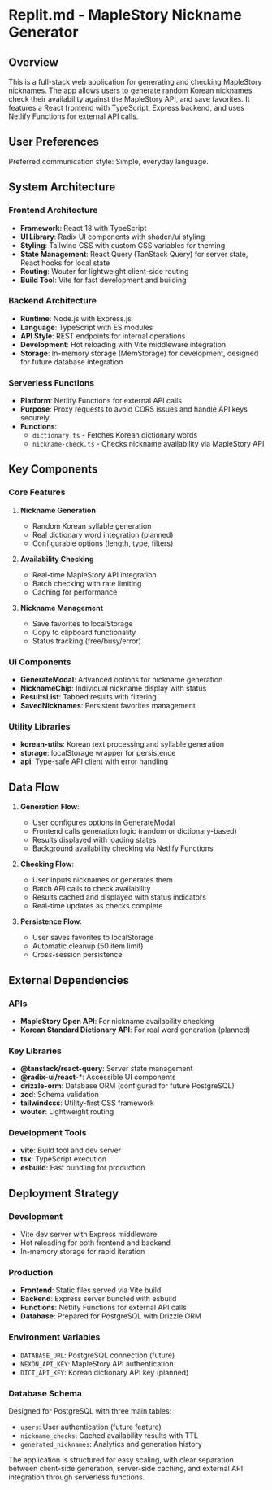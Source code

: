 # Replit.md - MapleStory Nickname Generator

## Overview

This is a full-stack web application for generating and checking MapleStory nicknames. The app allows users to generate random Korean nicknames, check their availability against the MapleStory API, and save favorites. It features a React frontend with TypeScript, Express backend, and uses Netlify Functions for external API calls.

## User Preferences

Preferred communication style: Simple, everyday language.

## System Architecture

### Frontend Architecture
- **Framework**: React 18 with TypeScript
- **UI Library**: Radix UI components with shadcn/ui styling
- **Styling**: Tailwind CSS with custom CSS variables for theming
- **State Management**: React Query (TanStack Query) for server state, React hooks for local state
- **Routing**: Wouter for lightweight client-side routing
- **Build Tool**: Vite for fast development and building

### Backend Architecture
- **Runtime**: Node.js with Express.js
- **Language**: TypeScript with ES modules
- **API Style**: REST endpoints for internal operations
- **Development**: Hot reloading with Vite middleware integration
- **Storage**: In-memory storage (MemStorage) for development, designed for future database integration

### Serverless Functions
- **Platform**: Netlify Functions for external API calls
- **Purpose**: Proxy requests to avoid CORS issues and handle API keys securely
- **Functions**: 
  - `dictionary.ts` - Fetches Korean dictionary words
  - `nickname-check.ts` - Checks nickname availability via MapleStory API

## Key Components

### Core Features
1. **Nickname Generation**
   - Random Korean syllable generation
   - Real dictionary word integration (planned)
   - Configurable options (length, type, filters)

2. **Availability Checking**
   - Real-time MapleStory API integration
   - Batch checking with rate limiting
   - Caching for performance

3. **Nickname Management**
   - Save favorites to localStorage
   - Copy to clipboard functionality
   - Status tracking (free/busy/error)

### UI Components
- **GenerateModal**: Advanced options for nickname generation
- **NicknameChip**: Individual nickname display with status
- **ResultsList**: Tabbed results with filtering
- **SavedNicknames**: Persistent favorites management

### Utility Libraries
- **korean-utils**: Korean text processing and syllable generation
- **storage**: localStorage wrapper for persistence
- **api**: Type-safe API client with error handling

## Data Flow

1. **Generation Flow**:
   - User configures options in GenerateModal
   - Frontend calls generation logic (random or dictionary-based)
   - Results displayed with loading states
   - Background availability checking via Netlify Functions

2. **Checking Flow**:
   - User inputs nicknames or generates them
   - Batch API calls to check availability
   - Results cached and displayed with status indicators
   - Real-time updates as checks complete

3. **Persistence Flow**:
   - User saves favorites to localStorage
   - Automatic cleanup (50 item limit)
   - Cross-session persistence

## External Dependencies

### APIs
- **MapleStory Open API**: For nickname availability checking
- **Korean Standard Dictionary API**: For real word generation (planned)

### Key Libraries
- **@tanstack/react-query**: Server state management
- **@radix-ui/react-***: Accessible UI components
- **drizzle-orm**: Database ORM (configured for future PostgreSQL)
- **zod**: Schema validation
- **tailwindcss**: Utility-first CSS framework
- **wouter**: Lightweight routing

### Development Tools
- **vite**: Build tool and dev server
- **tsx**: TypeScript execution
- **esbuild**: Fast bundling for production

## Deployment Strategy

### Development
- Vite dev server with Express middleware
- Hot reloading for both frontend and backend
- In-memory storage for rapid iteration

### Production
- **Frontend**: Static files served via Vite build
- **Backend**: Express server bundled with esbuild
- **Functions**: Netlify Functions for external API calls
- **Database**: Prepared for PostgreSQL with Drizzle ORM

### Environment Variables
- `DATABASE_URL`: PostgreSQL connection (future)
- `NEXON_API_KEY`: MapleStory API authentication
- `DICT_API_KEY`: Korean dictionary API key (planned)

### Database Schema
Designed for PostgreSQL with three main tables:
- `users`: User authentication (future feature)
- `nickname_checks`: Cached availability results with TTL
- `generated_nicknames`: Analytics and generation history

The application is structured for easy scaling, with clear separation between client-side generation, server-side caching, and external API integration through serverless functions.